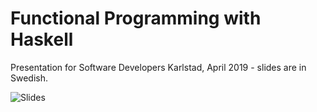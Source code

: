# Functional Programming with Haskell

Presentation for Software Developers Karlstad, April 2019 - slides are in Swedish.

![Slides](https://erikbackman.github.io/functional-programming-with-haskell/)
